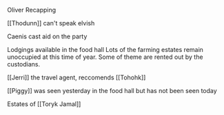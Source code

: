 Oliver Recapping

[[Thodunn]] can't speak elvish

Caenis cast aid on the party

Lodgings available in the food hall
Lots of the farming estates remain unoccupied at this time of year. 
Some of theme are rented out by the custodians.

[[Jerri]] the travel agent, reccomends [[Tohohk]]

[[Piggy]] was seen yesterday in the food hall but has not been seen today

Estates of [[Toryk Jamal]]

